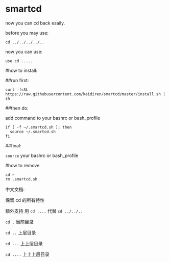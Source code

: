 # smartcd
now you can cd back esaily.


before you may use:

``` cd ../../../../.. ```

now you can use:

```
use cd .....

```

#how to install:

##run first:

`curl -fsSL https://raw.githubusercontent.com/kaidiren/smartcd/master/install.sh | sh`

##then do:

add command to your bashrc or bash_profile

```
if [ -f ~/.smartcd.sh ]; then
  source ~/.smartcd.sh
fi
```

##final:

`source` your  bashrc or bash_profile

#how to remove

```
cd ~
rm .smartcd.sh
```

中文文档:

保留 cd 的所有特性

额外支持 用 `cd ....` 代替 `cd ../../..`

`cd .` 当前目录

`cd ..` 上层目录

`cd ...` 上上层目录

`cd ....` 上上上层目录
